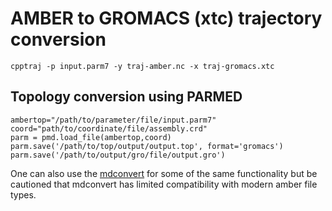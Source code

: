 # AMBER to GROMACS (xtc) trajectory conversion

    cpptraj -p input.parm7 -y traj-amber.nc -x traj-gromacs.xtc

## Topology conversion using PARMED

```
ambertop="/path/to/parameter/file/input.parm7"
coord="path/to/coordinate/file/assembly.crd"
parm = pmd.load_file(ambertop,coord)
parm.save('/path/to/top/output/output.top', format='gromacs')
parm.save('/path/to/output/gro/file/output.gro')
```

One can also use the [mdconvert](https://mdtraj.org/1.9.4/mdconvert.html) for some of the same functionality but be cautioned that mdconvert has limited compatibility with modern amber file types.
